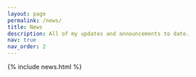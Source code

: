 ```yaml
---
layout: page
permalink: /news/
title: News
description: All of my updates and announcements to date.
nav: true
nav_order: 2
---
```


{% include news.html %}